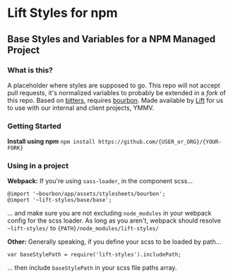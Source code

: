 # Lift Styles for npm
## Base Styles and Variables for a NPM Managed Project

### What is this?
A placeholder where styles are supposed to go.  This repo will not accept pull requests, it's normalized variables to probably be extended in a _fork_ of this repo.  Based on [bitters](https://github.com/thoughtbot/bitters), requires [bourbon](https://github.com/thoughtbot/bourbon).  Made available by [Lift](http://liftux.com) for us to use with our internal and client projects, YMMV.

### Getting Started
**Install using npm**
`npm install https://github.com/{USER_or_ORG}/{YOUR-FORK}`

### Using in a project
**Webpack:**  If you're using `sass-loader`, in the component scss...
```
@import '~bourbon/app/assets/stylesheets/bourbon';
@import '~lift-styles/base/base';
```
... and make sure you are not excluding `node_modules` in your webpack config for the scss loader.  As long as you aren't, webpack should resolve `~lift-styles/` to `{PATH}/node_modules/lift-styles/`

**Other:** Generally speaking, if you define your scss to be loaded by path...
```
var baseStylePath = require('lift-styles').includePath;
```
... then include `baseStylePath` in your scss file paths array.


	